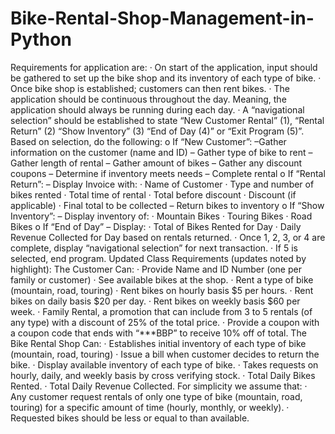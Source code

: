 # Bike-Rental-Shop-Management-in-Python
Requirements for application are:
· On start of the application, input should be gathered to set up the bike shop and its inventory of each type of bike.
· Once bike shop is established; customers can then rent bikes.
· The application should be continuous throughout the day. Meaning, the application should always be running during each day.
· A “navigational selection” should be established to state “New Customer Rental” (1), “Rental Return” (2) “Show Inventory” (3) “End of Day (4)” or “Exit Program (5)”. Based on selection, do the following:
o If “New Customer”:
–Gather information on the customer (name and ID)
– Gather type of bike to rent
– Gather length of rental
– Gather amount of bikes
– Gather any discount coupons
– Determine if inventory meets needs
– Complete rental
o If “Rental Return”:
– Display Invoice with:
· Name of Customer
· Type and number of bikes rented
· Total time of rental
· Total before discount
· Discount (if applicable)
· Final total to be collected
– Return bikes to inventory
o If “Show Inventory”:
– Display inventory of:
· Mountain Bikes
· Touring Bikes
· Road Bikes
o If “End of Day”
– Display:
· Total of Bikes Rented for Day
· Daily Revenue Collected for Day based on rentals returned.
· Once 1, 2, 3, or 4 are complete, display “navigational selection” for next transaction.
· If 5 is selected, end program.
Updated Class Requirements (updates noted by highlight):
The Customer Can:
· Provide Name and ID Number (one per family or customer)
· See available bikes at the shop. · Rent a type of bike (mountain, road, touring)
· Rent bikes on hourly basis $5 per hours.
· Rent bikes on daily basis $20 per day.
· Rent bikes on weekly basis $60 per week.
· Family Rental, a promotion that can include from 3 to 5 rentals (of any type) with a discount of 25% of the total price.
· Provide a coupon with a coupon code that ends with “***BBP” to receive 10% off of total.
The Bike Rental Shop Can:
· Establishes initial inventory of each type of bike (mountain, road, touring)
· Issue a bill when customer decides to return the bike.
· Display available inventory of each type of bike.
· Takes requests on hourly, daily, and weekly basis by cross verifying stock. · Total Daily Bikes Rented. · Total Daily Revenue Collected.
For simplicity we assume that: · Any customer request rentals of only one type of bike (mountain, road, touring) for a specific amount of time (hourly, monthly, or weekly).
· Requested bikes should be less or equal to than available.
